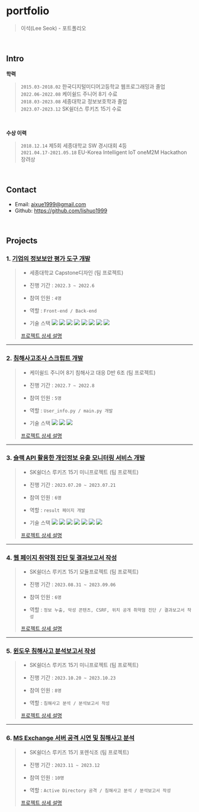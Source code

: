 # portfolio
>이석(Lee Seok) - 포트폴리오
</br>

## Intro

**학력**

>`2015.03-2018.02`  한국디지털미디어고등학교 웹프로그래밍과 졸업    
>`2022.06-2022.08`  케이쉴드 주니어 8기 수료         
>`2018.03-2023.08`  세종대학교 정보보호학과 졸업  
>`2023.07-2023.12`  SK쉴더스 루키즈 15기 수료

</br>

**수상 이력**

>`2018.12.14`  제5회 세종대학교 SW 경시대회 4등       
>`2021.04.17-2021.05.18`  EU-Korea Intelligent IoT oneM2M Hackathon 장려상

</br>

## Contact
- Email: aixue1999@gmail.com
- Github: https://github.com/lishuo1999

</br>

## Projects
### 1. [기업의 정보보안 평가 도구 개발](https://github.com/lishuo1999/CapTeen_Sejong)
>- 세종대학교 Capstone디자인  (팀 프로젝트)  
>- 진행 기간 : ```2022.3 ~ 2022.6``` 
>- 참여 인원 : ```4명```
>- 역할 : ```Front-end / Back-end``` 
>
>- 기술 스택  <img src="https://img.shields.io/badge/HTML5-E34F26?style=flat&logo=HTML5&logoColor=white" /> <img src="https://img.shields.io/badge/CSS3-1572B6?style=flat&logo=CSS3&logoColor=white" /> <img src="https://img.shields.io/badge/JavaScript-F7DF1E?style=flat&logo=JavaScript&logoColor=white" /> <img src="https://img.shields.io/badge/jQuery-0769AD?style=flat&logo=JQuery&logoColor=white" /> <img src="https://img.shields.io/badge/MySQL-4479A1?style=flat&logo=JQuery&logoColor=white" /> <img src="https://img.shields.io/badge/Node.js-339933?style=flat&logo=Node.js&logoColor=white" /> <img src="https://img.shields.io/badge/Ubuntu-E95420?style=flat&logo=Ubuntu&logoColor=white" /> <img src="https://img.shields.io/badge/Git-F05032?style=flat&logo=Git&logoColor=white" />
>
>[프로젝트 상세 설명](https://github.com/lishuo1999/CapTeen_Sejong)

---

### 2. [침해사고조사 스크립트 개발](https://github.com/lishuo1999/K-Shield_D6)
>- 케이쉴드 주니어 8기 침해사고 대응 D반 6조 (팀 프로젝트)  
>- 진행 기간 : ```2022.7 ~ 2022.8```  
>- 참여 인원 : ```5명```
>- 역할 : ```User_info.py / main.py 개발``` 
>  
>- 기술 스택  <img src="https://img.shields.io/badge/Python-3776AB?style=flat&logo=Python&logoColor=white" /> <img src="https://img.shields.io/badge/Ubuntu-E95420?style=flat&logo=Ubuntu&logoColor=white" /> <img src="https://img.shields.io/badge/Git-F05032?style=flat&logo=Git&logoColor=white" />
>
>[프로젝트 상세 설명](https://github.com/lishuo1999/K-Shield_D6)

---

### 3. [슬랙 API 활용한 개인정보 유출 모니터링 서비스 개발](https://github.com/lishuo1999/SK15_miniProject1)
>- SK쉴더스 루키즈 15기 미니프로젝트 (팀 프로젝트)
>
>- 진행 기간 : ```2023.07.20 ~ 2023.07.21```  
>- 참여 인원 : ```6명```
>- 역할 : ```result 페이지 개발``` 
>
>- 기술 스택  <img src="https://img.shields.io/badge/HTML5-E34F26?style=flat&logo=HTML5&logoColor=white" /> <img src="https://img.shields.io/badge/CSS3-1572B6?style=flat&logo=CSS3&logoColor=white" /> <img src="https://img.shields.io/badge/JavaScript-F7DF1E?style=flat&logo=JavaScript&logoColor=white" /> <img src="https://img.shields.io/badge/Python-3776AB?style=flat&logo=Python&logoColor=white" /> <img src="https://img.shields.io/badge/Flask-000000?style=flat&logo=Flask&logoColor=white" /> <img src="https://img.shields.io/badge/Slack-4A154B?style=flat&logo=Slack&logoColor=white" /> <img src="https://img.shields.io/badge/Git-F05032?style=flat&logo=Git&logoColor=white" />
>
>[프로젝트 상세 설명](https://github.com/lishuo1999/SK15_miniProject1)

---

### 4. [웹 페이지 취약점 진단 및 결과보고서 작성](https://github.com/lishuo1999/SK15_ModuleProject)
>- SK쉴더스 루키즈 15기 모듈프로젝트 (팀 프로젝트)
>
>- 진행 기간 : ```2023.08.31 ~ 2023.09.06```  
>- 참여 인원 : ```6명```
>- 역할 : ```정보 누출, 악성 콘텐츠, CSRF, 위치 공개 취약점 진단 / 결과보고서 작성``` 
>
>[프로젝트 상세 설명](https://github.com/lishuo1999/SK15_ModuleProject)

---

### 5. [윈도우 침해사고 분석보고서 작성](https://github.com/lishuo1999/SK15_miniProject2)
>- SK쉴더스 루키즈 15기 미니프로젝트 (팀 프로젝트)
>
>- 진행 기간 : ```2023.10.20 ~ 2023.10.23```  
>- 참여 인원 : ```8명```
>- 역할 : ```침해사고 분석 / 분석보고서 작성``` 
>
>[프로젝트 상세 설명](https://github.com/lishuo1999/SK15_miniProject2)

---

### 6. [MS Exchange 서버 공격 시연 및 침해사고 분석](https://github.com/lishuo1999/SK15_Forensic_Project)
>- SK쉴더스 루키즈 15기 포렌식조 (팀 프로젝트)
>
>- 진행 기간 : ```2023.11 ~ 2023.12```  
>- 참여 인원 : ```10명```
>- 역할 : ```Active Directory 공격 / 침해사고 분석 / 분석보고서 작성```
>
>[프로젝트 상세 설명](https://github.com/lishuo1999/SK15_Forensic_Project)

